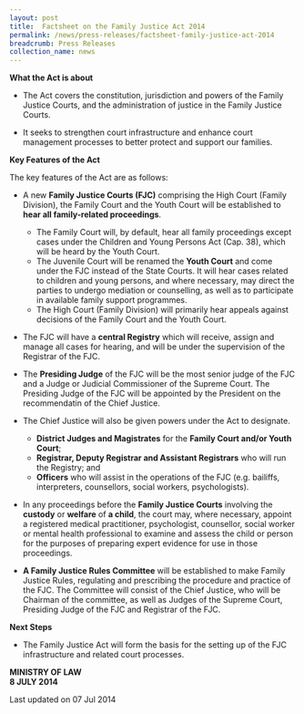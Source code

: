 ```yaml
---
layout: post
title:  Factsheet on the Family Justice Act 2014
permalink: /news/press-releases/factsheet-family-justice-act-2014
breadcrumb: Press Releases
collection_name: news
---
```


**What the Act is about**

* The Act covers the constitution, jurisdiction and powers of the Family Justice Courts, and the administration of justice in the Family Justice Courts.

* It seeks to strengthen court infrastructure and enhance court management processes to better protect and support our families.

**Key Features of the Act**

The key features of the Act are as follows:  

* A new **Family Justice Courts (FJC)** comprising the High Court (Family Division), the Family Court and the Youth Court will be established to <strong>hear all family-related proceedings</strong>.
  * The Family Court will, by default, hear all family proceedings except cases under the Children and Young Persons Act (Cap. 38), which will be heard by the Youth Court.
  * The Juvenile Court will be renamed the **Youth Court** and come under the FJC instead of the State Courts. It will hear cases related to children and young persons, and where necessary, may direct the parties to undergo mediation or counselling, as well as to participate in available family support programmes.
  * The High Court (Family Division) will primarily hear appeals against decisions of the Family Court and the Youth Court.

* The FJC will have a **central Registry** which will receive, assign and manage all cases for hearing, and will be under the supervision of the Registrar of the FJC.

* The **Presiding Judge** of the FJC will be the most senior judge of the FJC and a Judge or Judicial Commissioner of the Supreme Court. The Presiding Judge of the FJC will be appointed by the President on the recommendatin of the Chief Justice.

* The Chief Justice will also be given powers under the Act to designate.

  * **District Judges and Magistrates** for the **Family Court and/or Youth Court**;
  * **Registrar, Deputy Registrar and Assistant Registrars** who will run the Registry; and
  * **Officers** who will assist in the operations of the FJC (e.g. bailiffs, interpreters, counsellors, social workers, psychologists).
  
* In any proceedings before the **Family Justice Courts** involving the **custody** or **welfare** of **a child**, the court may, where necessary, appoint a registered medical practitioner, psychologist, counsellor, social worker or mental health professional to examine and assess the child or person for the purposes of preparing expert evidence for use in those proceedings.

* **A Family Justice Rules Committee** will be established to make Family Justice Rules, regulating and prescribing the procedure and practice of the FJC. The Committee will consist of the Chief Justice, who will be Chairman of the committee, as well as Judges of the Supreme Court, Presiding Judge of the FJC and Registrar of the FJC.

**Next Steps**

* The Family Justice Act will form the basis for the setting up of the FJC infrastructure and related court processes.


**MINISTRY OF LAW**  
**8 JULY 2014**

<p class="right-side-updated">Last updated on 07 Jul 2014
</p>
